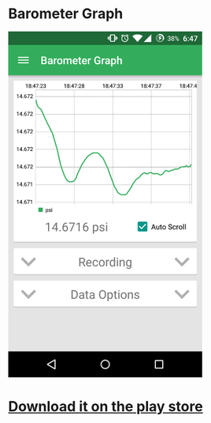 
# Barometer Graph
![Example](raw/screen.png)


# [Download it on the play store](https://play.google.com/store/apps/details?id=com.ghsoft.barometergraph)
